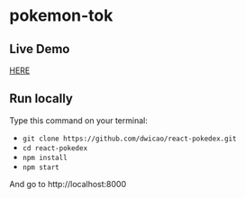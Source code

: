 # pokemon-tok

## Live Demo
[HERE](http://react-pokedex.surge.sh)

## Run locally
Type this command on your terminal:  

* `git clone https://github.com/dwicao/react-pokedex.git`
* `cd react-pokedex`
* `npm install`
* `npm start`

And go to http://localhost:8000

